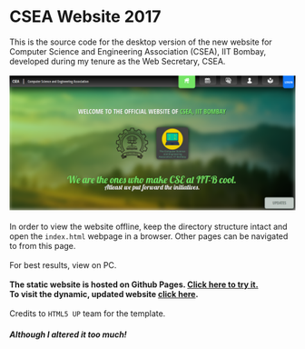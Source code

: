 # CSEA Website 2017
This is the source code for the desktop version of the new website for Computer Science and Engineering Association (CSEA), IIT Bombay, developed during my tenure as the Web Secretary, CSEA.<br><br>
![Website's look](csea.png)
<br><br>In order to view the website offline, keep the directory structure intact and open the `index.html` webpage in a browser. Other pages can be navigated to from this page.<br><br>For best results, view on PC.
<br><br>
<strong>The static website is hosted on Github Pages. <a href="https://ys1998.github.io/CSEA-Website-2017/index.html">Click here to try it.</a><br>To visit the dynamic, updated website <a href="https://www.cse.iitb.ac.in/~csea/csea_2017/index.html">click here</a>.</strong><br><br>Credits to `HTML5 UP` team for the template.<br><h5>Although I altered it too much!</h5>


